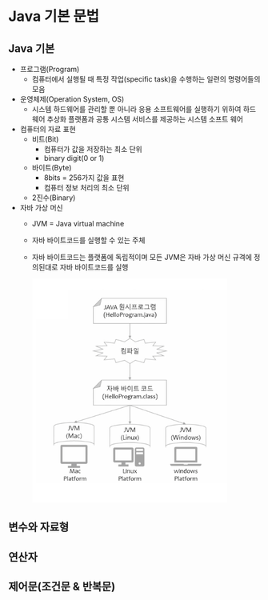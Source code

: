 # Java 기본 문법

## Java 기본
* 프로그램(Program)
    * 컴퓨터에서 실행될 때 특정 작업(specific task)을 수행하는 일련의 명령어들의 모음
* 운영체제(Operation System, OS)
    * 시스템 하드웨어를 관리할 뿐 아니라 응용 소프트웨어를 실행하기 위하여 하드웨어 추상화 플랫폼과 공통 시스템 서비스를 제공하는 시스템 소프트 웨어
* 컴퓨터의 자료 표현
    * 비트(Bit)
        * 컴퓨터가 값을 저장하는 최소 단위
        * binary digit(0 or 1)
    * 바이트(Byte)
        * 8bits = 256가지 값을 표현
        * 컴퓨터 정보 처리의 최소 단위
    * 2진수(Binary)
* 자바 가상 머신
    * JVM = Java virtual machine
    * 자바 바이트코드를 실행할 수 있는 주체
    * 자바 바이트코드는 플랫폼에 독립적이며 모든 JVM은 자바 가상 머신 규격에 정의된대로 자바 바이트코드를 실행

        ![Java_01_JVM](../image/Java_01_JVM.png)


## 변수와 자료형


## 연산자


## 제어문(조건문 & 반복문)